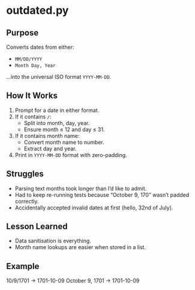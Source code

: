 # outdated.py

## Purpose
Converts dates from either:
- `MM/DD/YYYY`
- `Month Day, Year`

…into the universal ISO format `YYYY-MM-DD`.

##  How It Works
1. Prompt for a date in either format.
2. If it contains `/`:
   - Split into month, day, year.
   - Ensure month ≤ 12 and day ≤ 31.
3. If it contains month name:
   - Convert month name to number.
   - Extract day and year.
4. Print in `YYYY-MM-DD` format with zero-padding.

## Struggles
- Parsing text months took longer than I’d like to admit.
- Had to keep re-running tests because “October 9, 170” wasn’t padded correctly.
- Accidentally accepted invalid dates at first (hello, 32nd of July).

## Lesson Learned
- Data sanitisation is everything.
- Month name lookups are easier when stored in a list.

## Example
10/9/1701 → 1701-10-09
October 9, 1701 → 1701-10-09